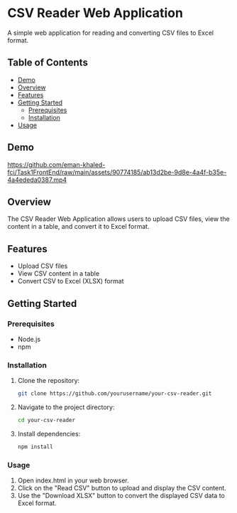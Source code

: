 # CSV Reader Web Application

A simple web application for reading and converting CSV files to Excel format.

## Table of Contents
- [Demo](#demo)
- [Overview](#overview)
- [Features](#features)
- [Getting Started](#getting-started)
  - [Prerequisites](#prerequisites)
  - [Installation](#installation)
- [Usage](#usage)

## Demo

https://github.com/eman-khaled-fci/Task1FrontEnd/raw/main/assets/90774185/ab13d2be-9d8e-4a4f-b35e-4a4ededa0387.mp4

## Overview

The CSV Reader Web Application allows users to upload CSV files, view the content in a table, and convert it to Excel format.


## Features

- Upload CSV files
- View CSV content in a table
- Convert CSV to Excel (XLSX) format

## Getting Started

### Prerequisites

- Node.js
- npm

### Installation

1. Clone the repository:
   ```bash
   git clone https://github.com/yourusername/your-csv-reader.git

2. Navigate to the project directory:
    ```bash
    cd your-csv-reader
3. Install dependencies:
    ```bash
    npm install
### Usage
1. Open index.html in your web browser.
2. Click on the "Read CSV" button to upload and display the CSV content.
3. Use the "Download XLSX" button to convert the displayed CSV data to Excel format.
